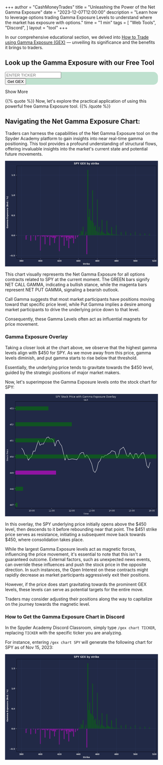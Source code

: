 +++
author = "CashMoneyTrades"
title = "Unleashing the Power of the Net Gamma Exposure"
date = "2023-12-07T12:00:00"
description = "Learn how to leverage options trading Gamma Exposure Levels to understand where the market has exposure with options."
time = "1 min"
tags = [
   "Web Tools",
   "Discord",
]
layout = "tool"
+++

In our comprehensive educational section, we delved into [How to Trade using Gamma Exposure (GEX)](/education/how-to-trade-using-gamma-exposure/) — unveiling its significance and the benefits it brings to traders. 



## Look up the Gamma Exposure with our Free Tool

<div class="container p-0 m-0">
   <div class="row">
      <div class="card shadow border-0 p-3 mb-3 w-100" style="border-radius: 15px; background-color: #BFE1CF;">
         <div class="row p-0 m-0 align-items-center">
            <div class="col-6 p-0 m-0">
               <input id="ticker" class="form-control no-border-transparent-bg" type="text" placeholder="Enter Ticker" autocomplete="off" style="text-transform:uppercase">
            </div>
            <div class="col-6 text-md-right text-center mt-md-0">
               <button type="button" class="btn btn-lg btn-success" onclick="getGEX(); return false;">Get GEX</button>
            </div>
         </div>
      </div>
      <div class="card shadow p-3 mb-5 w-100 d-none gammaChart" id="gammaChart"></div>
      <div class="card shadow p-3 mb-5 w-100 d-none gammaChartOverlay" id="gammaChartOverlay"></div>
      <p class="p-3 text-end d-none gammaSeeMore"><a id="gammaShowMoreLink"  title="Show More Gamma Activity">Show More</a></p>
   </div>
</div>


<script src="https://cdn.jsdelivr.net/npm/apexcharts"></script>
<script>
   function getGEX(){
      var tradePlanner = new TradePlanner()
      var ticker = $("#ticker").val().toLowerCase();
      tradePlanner.fetchGEXByStrike(ticker, "#gammaChart", idx=0, historicals = true);
      tradePlanner.fetchGEXOverlay(ticker);
      $(".gammaSeeMore").removeClass("d-none");
      $("#gammaShowMoreLink").attr("href", "/stocks/" + ticker + "/options_activity/");
   }
</script>

{{% quote %}}
   Now, let's explore the practical application of using this powerful free Gamma Exposure tool.
{{% /quote %}}


## Navigating the Net Gamma Exposure Chart:

Traders can harness the capabilities of the Net Gamma Exposure tool on the Spyder Academy platform to gain insights into near real-time gamma positioning. This tool provides a profound understanding of structural flows, offering invaluable insights into the market's current state and potential future movements.

![SPY Gamma Exposure](images/SPY_gex.png)


This chart visually represents the Net Gamma Exposure for all options contracts related to SPY at the current moment. The GREEN bars signify NET CALL GAMMA, indicating a bullish stance, while the magenta bars represent NET PUT GAMMA, signaling a bearish outlook.

Call Gamma suggests that most market participants have positions moving toward that specific price level, while Put Gamma implies a desire among market participants to drive the underlying price down to that level. 

Consequently, these Gamma Levels often act as influential magnets for price movement.

### Gamma Exposure Overlay

Taking a closer look at the chart above, we observe that the highest gamma levels align with $450 for SPY. As we move away from this price, gamma levels diminish, and put gamma starts to rise below that threshold. 

Essentially, the underlying price tends to gravitate towards the $450 level, guided by the strategic positions of major market makers.

Now, let's superimpose the Gamma Exposure levels onto the stock chart for SPY:

![SPY Gamma Exposure Chart Overlay](images/SPY_chart.png)

In this overlay, the SPY underlying price initially opens above the $450 level, then descends to it before rebounding near that point. The $451 strike price serves as resistance, initiating a subsequent move back towards $450, where consolidation takes place.

While the largest Gamma Exposure levels act as magnetic forces, influencing the price movement, it's essential to note that this isn't a guaranteed outcome. External factors, such as unexpected news events, can override these influences and push the stock price in the opposite direction. In such instances, the Open Interest on these contracts might rapidly decrease as market participants aggressively exit their positions.

However, if the price does start gravitating towards the prominent GEX levels, these levels can serve as potential targets for the entire move. 

Traders may consider adjusting their positions along the way to capitalize on the journey towards the magnetic level.

### How to Get the Gamma Exposure Chart in Discord
In the Spyder Academy Discord Classroom, simply type `/gex chart TICKER`, replacing `TICKER` with the specific ticker you are analyzing.

For instance, entering `/gex chart SPY` will generate the following chart for SPY as of Nov 15, 2023:

![SPY Gamma Exposure](images/SPY_gex.png)
